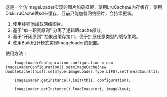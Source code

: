 这是一个仿ImageLoader实现的图片加载框架，使用LruCache做内存缓存，使用DiskLruCache做sd卡缓存，目前只能加载网络图片，会持续更新。

1. 使用线程池加载网络图片。
2. 基于“单一职责原则” 分离了逻辑跟cache部分。
3. 基于“开闭原则” 抽象出缓存接口，便于扩展任意类型的缓存策略。
4. 使用Build设计模式实现Imageloader的配置。

使用方法：
        
        ImageLoaderConfiguration configuration = new ImageLoaderConfiguration().setmImageCache(new DoubleCache(this)).setmType(ImageLoader.Type.LIFO).setThreadCount(3);
        
        ImageLoader.getInstance().init(this, configuration);
         
        ImageLoader.getInstance().loadImage(uri, imageView);
